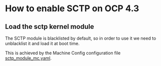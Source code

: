 # How to enable SCTP on OCP 4.3

## Load the sctp kernel module

The SCTP module is blacklisted by default, so in order to use it we need to unblacklist it and load it at boot time.

This is achieved by the Machine Config configuration file [sctp_module_mc.yaml](./sctp_module_mc.yaml).
